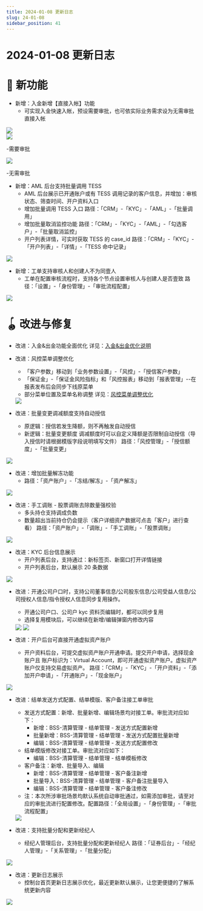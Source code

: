 ```yaml
---
title: 2024-01-08 更新日志
slug: 24-01-08
sidebar_position: 41
---
```



# 2024-01-08 更新日志

# 🎉 新功能

- 新增：入金新增【直接入帐】功能
    - 可实现入金快速入帐，预设需要审批，也可依实际业务需求设为无需审批直接入帐

<img src="/assets/OcsIbeOQ8ochAOxKSzXczkemnCE.png" src-width="1280" src-height="619" align="center"/>

<div class="flex gap-3 columns-2" column-size="2">
<div class="w-[49%]" width-ratio="49">
<img src="/assets/A7NEbJnT5oMC1BxlF30cWGemnfe.png" src-width="1280" src-height="631" align="center"/>

<p>-需要审批</p>
</div>
<div class="w-[50%]" width-ratio="50">
<img src="/assets/RXsGbkvceoBd2hxpPEzcntIwneh.png" src-width="1280" src-height="619" align="center"/>

<p>-无需审批</p>
</div>
</div>

- 新增：AML 后台支持批量调用 TESS
    - AML 后台展示已开通账户或有 TESS 调用记录的客户信息，并增加：审核状态、筛查时间、开户资料入口
    - 增加批量调用 TESS 入口
    路径：「CRM」-「KYC」-「AML」-「批量调用」
    - 增加批量取消监控功能
    路径：「CRM」-「KYC」-「AML」-「勾选客户」-「批量取消监控」
    - 开户列表详情，可实时获取 TESS 的 case_id
    路径：「CRM」-「KYC」-「开户列表」-「详情」-「TESS 命中记录」

<img src="/assets/HDzKbiQu9o9a63xTHeuc2Iqbnpe.png" src-width="970" src-height="1324" align="center"/>

- 新增：工单支持审核人和创建人不为同壹人
    - 工单在配置审核流程时，支持各个节点设置审核人与创建人是否壹致
    路径：「设置」-「身份管理」-「审批流程配置」

<img src="/assets/G49lbFxtNo1vzUx31exc1qFMncb.png" src-width="2564" src-height="1058" align="center"/>

# 🪀 改进与修复

- 改进：入金&出金功能全面优化
    详见：[入金&出金优化说明 ](Vvpkw7jqeitbhjkQVTncStRBn4c) 

- 改进：风控菜单调整优化
    - 「客户参数」移动到「业务参数设置」-「风控」-「授信客户参数」
    - 「保证金」-「保证金风险指标」和「风控报表」移动到「报表管理」--在报表发布后会同步下线原菜单
    - 部分菜单位置及菜单名称调整
    详见：[风控菜单调整优化](Ifv0wLOvhifRslkFuvLc0zAvnwe) 
    <img src="/assets/K3fcbq3SPoLfD6xL33icNep5nkI.png" src-width="3766" src-height="1670" align="center"/>

- 改进：批量变更调减额度支持自动授信
    - 原逻辑：授信若发生降额，则不再触发自动授信
    - 新逻辑：批量变更额度 调减额度时可以自定义降额是否限制自动授信（导入授信时请根据模版字段说明填写文件）
    路径：「风控管理」-「授信额度」-「批量变更」

<img src="/assets/Tuy6bkHDOoChpbxuzgqcbPjdnpg.png" src-width="3266" src-height="1102" align="center"/>

- 改进：增加批量解冻功能
    - 路径：「资产账户」-「冻结/解冻」-「资产解冻」

<img src="/assets/VELqbPQi4omJjJxlr6lc4Vj5nSd.png" src-width="3280" src-height="1688" align="center"/>

- 改进：手工调账 - 股票调账去除数量强校验
    - 多头持仓支持调成负数
    - 数量超出当前持仓仍会提示（客户详细资产数据可点击「客户」进行查看）
    路径：「资产账户」-「调账」-「手工调账」-「股票调账」

<img src="/assets/NeAwbsXoCocnhVx2gKCcSLJKnoh.png" src-width="3236" src-height="1646" align="center"/>

- 改进：KYC 后台信息展示
    - 开户列表后台，支持通过：新标签页、新窗口打开详情链接
    - 开户列表后台，默认展示 20 条数据

<img src="/assets/HEokbMAZ4ory2JxqkSJcxRDfnAe.png" src-width="1032" src-height="602" align="center"/>

- 改进：开通公司户口时，支持公司董事信息/公司股东信息/公司受益人信息/公司授权人信息/指令授权人信息同步复用操作。
    - 开通公司户口、公司户 kyc 资料页编辑时，都可以同步复用
    - 选择复用模块后，可以继续在新增/编辑弹窗内修改内容
    <img src="/assets/Q964bOVNzoKHwMxXO97cba0Bnrg.png" src-width="1914" src-height="1438" align="center"/>
    <img src="/assets/AIrkbZGH6oH0OPxaNnRcCdiynZf.png" src-width="1900" src-height="1446" align="center"/>

- 改进：开户后台可直接开通虚拟资产账户
    - 开户资料后台，可提交虚拟资产账户开通申请。提交开户申请，选择现金账户且 账户标识为：Virtual Account，即可开通虚拟资产账户。虚拟资产账户仅支持交易虚拟资产。
    路径：「CRM」-「KYC」-「开户资料」-「添加开户申请」-「开通账户」-「现金账户」

<img src="/assets/QcG4bagXQo8dwoxDEpQcNn0xnWb.png" src-width="1758" src-height="680" align="center"/>

- 改进：结单发送方式配置、结单模版、客户备注接工单审批
    - 发送方式配置：新增、批量新增、编辑场景均对接工单。审批流对应如下：
        - 新增：BSS-清算管理 - 结单管理 - 发送方式配置新增
        - 批量新增：BSS-清算管理 - 结单管理 - 发送方式配置批量新增
        - 编辑：BSS-清算管理 - 结单管理 - 发送方式配置修改
    - 结单模版修改对接工单。审批流对应如下：
        - 编辑：BSS-清算管理 - 结单管理 - 结单模板修改
    - 客户备注：新增、批量导入、编辑
        - 新增：BSS-清算管理 - 结单管理 - 客户备注新增
        - 批量导入：BSS-清算管理 - 结单管理 - 客户备注批量导入
        - 编辑：BSS-清算管理 - 结单管理 - 客户备注修改
    - 注：本次所涉审批场景均默认系统自动审批通过，如需添加审批，请至对应的审批流进行配置修改。配置路径：「全局设置」-「身份管理」-「审批流程配置」
    <img src="/assets/DrofbwzdSojSkWxh4h7ccRlwnJh.png" src-width="3728" src-height="896" align="center"/>

- 改进：支持批量分配和更新经纪人
    - 经纪人管理后台，支持批量分配和更新经纪人
    路径：「证券后台」-「经纪人管理」-「关系管理」-「批量分配」

<img src="/assets/Jjz2b1ryFoWoDaxjYqgcAiUrnDh.png" src-width="1708" src-height="510" align="center"/>

- 改进：更新日志展示
    - 控制台首页更新日志展示优化，最近更新默认展示，让您更便捷的了解系统更新内容

<img src="/assets/OeBtb1qvnoGQIexHkgHcYbU0nvc.png" src-width="1046" src-height="984" align="center"/>

